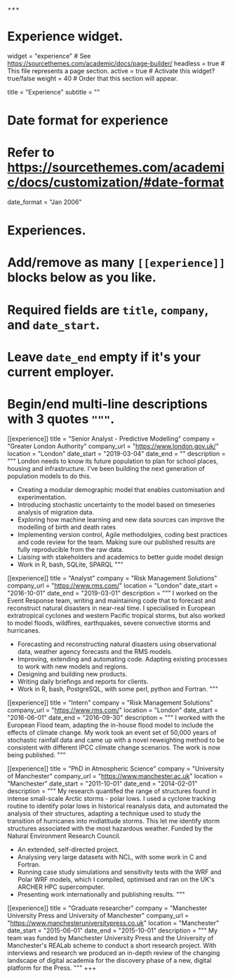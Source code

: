 +++
# Experience widget.
widget = "experience"  # See https://sourcethemes.com/academic/docs/page-builder/
headless = true  # This file represents a page section.
active = true  # Activate this widget? true/false
weight = 40  # Order that this section will appear.

title = "Experience"
subtitle = ""

# Date format for experience
#   Refer to https://sourcethemes.com/academic/docs/customization/#date-format
date_format = "Jan 2006"

# Experiences.
#   Add/remove as many `[[experience]]` blocks below as you like.
#   Required fields are `title`, `company`, and `date_start`.
#   Leave `date_end` empty if it's your current employer.
#   Begin/end multi-line descriptions with 3 quotes `"""`.
[[experience]]
  title = "Senior Analyst - Predictive Modelling"
  company = "Greater London Authority"
  company_url = "https://www.london.gov.uk/"
  location = "London"
  date_start = "2019-03-04"
  date_end = ""
  description = """
  London needs to know its future population to plan for school places, housing and infrastructure. I've been building the next generation of population models to do this.
  
   *  Creating a modular demographic model that enables customisation and experimentation.
   *  Introducing stochastic uncertainty to the model based on timeseries analysis of migration data.
   *  Exploring how machine learning and new data sources can improve the modelling of birth and death rates
   *  Implementing version control, Agile methodolgies, coding best practices and code review for the team. Making sure our published results are fully reproducible from the raw data.
   *  Liaising with stakeholders and academics to better guide model design
   *  Work in R, bash, SQLite, SPARQL
  """

[[experience]]
  title = "Analyst"
  company = "Risk Management Solutions"
  company_url = "https://www.rms.com/"
  location = "London"
  date_start = "2016-10-01"
  date_end = "2019-03-01"
  description = """
  I worked on the Event Response team, writing and maintaining code that to forecast and reconstruct natural disasters in near-real time. I specialised in European extratropical cyclones and western Pacific tropical storms, but also worked to model floods, wildfires, earthquakes, severe convective storms and hurricanes.
  
   *  Forecasting and reconstructing natural disasters using observational data, weather agency forecasts and the RMS models.
   *  Improving, extending and automating code. Adapting existing processes to work with new models and regions.
   *  Designing and building new products.
   *  Writing daily briefings and reports for clients.
   *  Work in R, bash, PostgreSQL, with some perl, python and Fortran. 
  """
  
  
[[experience]]
  title = "Intern"
  company = "Risk Management Solutions"
  company_url = "https://www.rms.com/"
  location = "London"
  date_start = "2016-06-01"
  date_end = "2016-09-30"
  description = """
  I worked with the European Flood team, adapting the in-house flood model to include the effects of climate change. My work took an event set of 50,000 years of stochastic rainfall data and came up with a novel reweighting method to be consistent with different IPCC climate change scenarios. The work is now being published.
  """

[[experience]]
  title = "PhD in Atmospheric Science"
  company = "University of Manchester"
  company_url = "https://www.manchester.ac.uk"
  location = "Manchester"
  date_start = "2011-10-01"
  date_end = "2014-02-01"
  description = """
  My research quantifed the range of structures found in intense small-scale Arctic storms - polar lows. I used a cyclone tracking routine to identify polar lows in historical reanalysis data, and automated the analysis of their structures, adapting a technique used to study the transition of hurricanes into midlatitude storms. This let me identify storm structures associated with the most hazardous weather. Funded by the Natural Environment Research Council.

   *  An extended, self-directed project.
   *  Analysing very large datasets with NCL, with some work in C and Fortran.
   *  Running case study simulations and sensitivity tests with the WRF and Polar WRF models, which I compiled, optimised and ran on the UK's ARCHER HPC supercomputer.
   *  Presenting work internationally and publishing results.
  """
  
[[experience]]
  title = "Graduate researcher"
  company = "Manchester University Press and University of Manchester"
  company_url = "https://www.manchesteruniversitypress.co.uk"
  location = "Manchester"
  date_start = "2015-06-01"
  date_end = "2015-10-01"
  description = """
  My team was funded by Manchester University Press and the University of Manchester's REALab scheme to conduct a short research project. With interviews and research we produced an in-depth review of the changing landscape of digital academia for the discovery phase of a new, digital platform for the Press.
  """
+++
